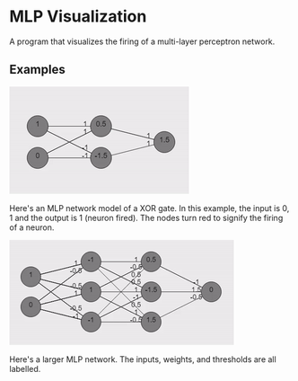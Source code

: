 # MLP Visualization
A program that visualizes the firing of a multi-layer perceptron network.

## Examples

![XOR](xor.gif?raw=true "XOR")

Here's an MLP network model of a XOR gate. In this example, the input is 0, 1 and the output is 1 (neuron fired). The nodes turn red to signify the firing of a neuron.

![Network](network.gif?raw=true "Network")

Here's a larger MLP network. The inputs, weights, and thresholds are all labelled.
